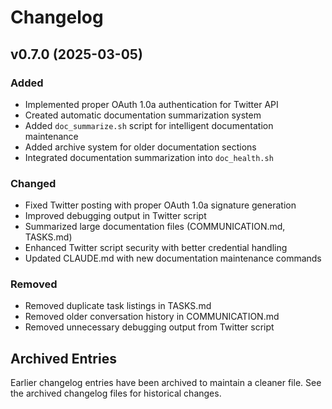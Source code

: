 # Changelog

## v0.7.0 (2025-03-05)

### Added
- Implemented proper OAuth 1.0a authentication for Twitter API
- Created automatic documentation summarization system
- Added `doc_summarize.sh` script for intelligent documentation maintenance
- Added archive system for older documentation sections
- Integrated documentation summarization into `doc_health.sh`

### Changed
- Fixed Twitter posting with proper OAuth 1.0a signature generation
- Improved debugging output in Twitter script
- Summarized large documentation files (COMMUNICATION.md, TASKS.md)
- Enhanced Twitter script security with better credential handling
- Updated CLAUDE.md with new documentation maintenance commands

### Removed
- Removed duplicate task listings in TASKS.md
- Removed older conversation history in COMMUNICATION.md
- Removed unnecessary debugging output from Twitter script

## Archived Entries

Earlier changelog entries have been archived to maintain a cleaner file.
See the archived changelog files for historical changes.